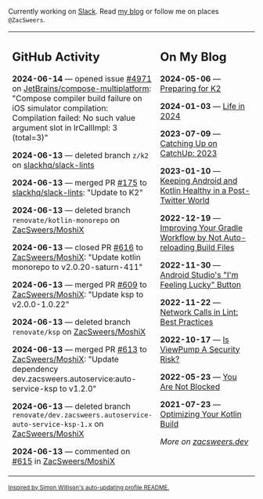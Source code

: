 Currently working on [Slack](https://slack.com/). Read [my blog](https://zacsweers.dev/) or follow me on places `@ZacSweers`.

<table><tr><td valign="top" width="60%">

## GitHub Activity
<!-- githubActivity starts -->
**2024-06-14** — opened issue [#4971](https://github.com/JetBrains/compose-multiplatform/issues/4971) on [JetBrains/compose-multiplatform](https://github.com/JetBrains/compose-multiplatform): "Compose compiler build failure on iOS simulator compilation: Compilation failed: No such value argument slot in IrCallImpl: 3 (total=3)"

**2024-06-13** — deleted branch `z/k2` on [slackhq/slack-lints](https://github.com/slackhq/slack-lints)

**2024-06-13** — merged PR [#175](https://github.com/slackhq/slack-lints/pull/175) to [slackhq/slack-lints](https://github.com/slackhq/slack-lints): "Update to K2"

**2024-06-13** — deleted branch `renovate/kotlin-monorepo` on [ZacSweers/MoshiX](https://github.com/ZacSweers/MoshiX)

**2024-06-13** — closed PR [#616](https://github.com/ZacSweers/MoshiX/pull/616) to [ZacSweers/MoshiX](https://github.com/ZacSweers/MoshiX): "Update kotlin monorepo to v2.0.20-saturn-411"

**2024-06-13** — merged PR [#609](https://github.com/ZacSweers/MoshiX/pull/609) to [ZacSweers/MoshiX](https://github.com/ZacSweers/MoshiX): "Update ksp to v2.0.0-1.0.22"

**2024-06-13** — deleted branch `renovate/ksp` on [ZacSweers/MoshiX](https://github.com/ZacSweers/MoshiX)

**2024-06-13** — merged PR [#613](https://github.com/ZacSweers/MoshiX/pull/613) to [ZacSweers/MoshiX](https://github.com/ZacSweers/MoshiX): "Update dependency dev.zacsweers.autoservice:auto-service-ksp to v1.2.0"

**2024-06-13** — deleted branch `renovate/dev.zacsweers.autoservice-auto-service-ksp-1.x` on [ZacSweers/MoshiX](https://github.com/ZacSweers/MoshiX)

**2024-06-13** — commented on [#615](https://github.com/ZacSweers/MoshiX/pull/615#issuecomment-2166652323) in [ZacSweers/MoshiX](https://github.com/ZacSweers/MoshiX)
<!-- githubActivity ends -->
</td><td valign="top" width="40%">

## On My Blog
<!-- blog starts -->
**2024-05-06** — [Preparing for K2](https://www.zacsweers.dev/preparing-for-k2/)

**2024-01-03** — [Life in 2024](https://www.zacsweers.dev/life-in-2024/)

**2023-07-09** — [Catching Up on CatchUp: 2023](https://www.zacsweers.dev/catching-up-on-catchup-2023/)

**2023-01-10** — [Keeping Android and Kotlin Healthy in a Post-Twitter World](https://www.zacsweers.dev/keeping-android-healthy/)

**2022-12-19** — [Improving Your Gradle Workflow by Not Auto-reloading Build Files](https://www.zacsweers.dev/improving-your-workflow-by-not-auto-reloading-build-files/)

**2022-11-30** — [Android Studio's "I'm Feeling Lucky" Button](https://www.zacsweers.dev/android-studios-im-feeling-lucky-button/)

**2022-11-22** — [Network Calls in Lint: Best Practices](https://www.zacsweers.dev/network-calls-in-lint-best-practices/)

**2022-10-17** — [Is ViewPump A Security Risk?](https://www.zacsweers.dev/is-viewpump-a-security-risk/)

**2022-05-23** — [You Are Not Blocked](https://www.zacsweers.dev/you-are-not-blocked/)

**2021-07-23** — [Optimizing Your Kotlin Build](https://www.zacsweers.dev/optimizing-your-kotlin-build/)
<!-- blog ends -->
_More on [zacsweers.dev](https://zacsweers.dev/)_
</td></tr></table>

<sub><a href="https://simonwillison.net/2020/Jul/10/self-updating-profile-readme/">Inspired by Simon Willison's auto-updating profile README.</a></sub>